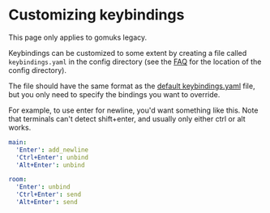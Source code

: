 # Customizing keybindings
This page only applies to gomuks legacy.

Keybindings can be customized to some extent by creating a file called
`keybindings.yaml` in the config directory (see the [FAQ] for the location of
the config directory).

The file should have the same format as the [default keybindings.yaml] file,
but you only need to specify the bindings you want to override.

[FAQ]: https://docs.mau.fi/gomuks/faq.html#system-specific-defaults
[default keybindings.yaml]: https://github.com/tulir/gomuks/blob/master/config/keybindings.yaml

For example, to use enter for newline, you'd want something like this. Note
that terminals can't detect shift+enter, and usually only either ctrl or alt
works.

```yaml
main:
  'Enter': add_newline
  'Ctrl+Enter': unbind
  'Alt+Enter': unbind

room:
  'Enter': unbind
  'Ctrl+Enter': send
  'Alt+Enter': send
```
